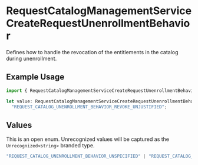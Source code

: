 # RequestCatalogManagementServiceCreateRequestUnenrollmentBehavior

Defines how to handle the revocation of the entitlements in the catalog during unenrollment.

## Example Usage

```typescript
import { RequestCatalogManagementServiceCreateRequestUnenrollmentBehavior } from "conductorone-sdk-typescript/sdk/models/shared";

let value: RequestCatalogManagementServiceCreateRequestUnenrollmentBehavior =
  "REQUEST_CATALOG_UNENROLLMENT_BEHAVIOR_REVOKE_UNJUSTIFIED";
```

## Values

This is an open enum. Unrecognized values will be captured as the `Unrecognized<string>` branded type.

```typescript
"REQUEST_CATALOG_UNENROLLMENT_BEHAVIOR_UNSPECIFIED" | "REQUEST_CATALOG_UNENROLLMENT_BEHAVIOR_LEAVE_ACCESS_AS_IS" | "REQUEST_CATALOG_UNENROLLMENT_BEHAVIOR_REVOKE_ALL" | "REQUEST_CATALOG_UNENROLLMENT_BEHAVIOR_REVOKE_UNJUSTIFIED" | Unrecognized<string>
```
